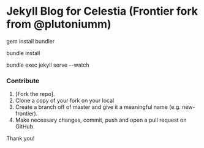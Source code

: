 # Jekyll Blog for Celestia (Frontier fork from @plutoniumm)

gem install bundler

bundle install

bundle exec jekyll serve --watch

### Contribute

1. [Fork the repo].
2. Clone a copy of your fork on your local
3. Create a branch off of master and give it a meaningful name (e.g. new-frontier).
4. Make necessary changes, commit, push and open a pull request on GitHub.

Thank you!
